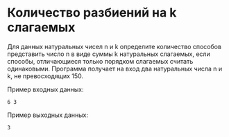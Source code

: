 #  Количество разбиений на k слагаемых

Для данных натуральных чисел n и k определите количество способов представить число n в виде суммы k натуральных слагаемых, если способы, отличающиеся только порядком слагаемых считать одинаковыми.
Программа получает на вход два натуральных числа n и k, не превосходящих 150.

Пример входных данных:
```
6 3
```

Пример выходных данных:
```
3
```
